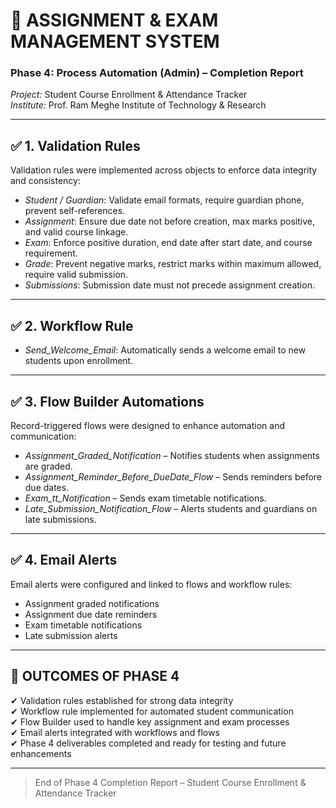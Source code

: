 # 📘 ASSIGNMENT & EXAM MANAGEMENT SYSTEM
### Phase 4: Process Automation (Admin) – Completion Report

*Project:* Student Course Enrollment & Attendance Tracker  
*Institute:* Prof. Ram Meghe Institute of Technology & Research  

---

## ✅ 1. Validation Rules  
Validation rules were implemented across objects to enforce data integrity and consistency:  

- *Student / Guardian*: Validate email formats, require guardian phone, prevent self-references.  
- *Assignment*: Ensure due date not before creation, max marks positive, and valid course linkage.  
- *Exam*: Enforce positive duration, end date after start date, and course requirement.  
- *Grade*: Prevent negative marks, restrict marks within maximum allowed, require valid submission.  
- *Submissions*: Submission date must not precede assignment creation.  

---

## ✅ 2. Workflow Rule  
- *Send_Welcome_Email*: Automatically sends a welcome email to new students upon enrollment.  

---

## ✅ 3. Flow Builder Automations  
Record-triggered flows were designed to enhance automation and communication:  

- *Assignment_Graded_Notification* – Notifies students when assignments are graded.  
- *Assignment_Reminder_Before_DueDate_Flow* – Sends reminders before due dates.  
- *Exam_tt_Notification* – Sends exam timetable notifications.  
- *Late_Submission_Notification_Flow* – Alerts students and guardians on late submissions.  

---

## ✅ 4. Email Alerts  
Email alerts were configured and linked to flows and workflow rules:  

- Assignment graded notifications  
- Assignment due date reminders  
- Exam timetable notifications  
- Late submission alerts  

---

## 📂 OUTCOMES OF PHASE 4  
✔ Validation rules established for strong data integrity  
✔ Workflow rule implemented for automated student communication  
✔ Flow Builder used to handle key assignment and exam processes  
✔ Email alerts integrated with workflows and flows  
✔ Phase 4 deliverables completed and ready for testing and future enhancements  

---

> End of Phase 4 Completion Report – Student Course Enrollment & Attendance Tracker